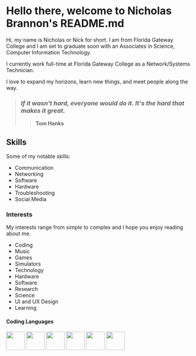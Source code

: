 
# Hello there, welcome to Nicholas Brannon's README.md

Hi, my name is Nicholas or Nick for short. I am from Florida Gateway College and I am set to graduate soon with an Associates in Science, Computer Information Technology.

I currently work full-time at Florida Gateway College as a Network/Systems Technician.

I love to expand my horizons, learn new things, and meet people along the way. 

> ### ***If it wasn't hard, everyone would do it. It's the hard that makes it great.***
>> **Tom Hanks**

## Skills

Some of my notable skills:
- Communication 
- Networking
- Software
- Hardware
- Troubleshooting
- Social Media


### Interests

My interests range from simple to complex and I hope you enjoy reading about me.

- Coding
- Music
- Games
- Simulators
- Technology
- Hardware
- Software
- Research
- Science 
- UI and UX Design
- Learning

#### Coding Languages
<img src="https://cdn-icons-png.flaticon.com/512/919/919827.png" width="50" height="50"> <img src="https://cdn-icons-png.freepik.com/512/919/919826.png" width="50" height="50"> <img src="https://cdn-icons-png.freepik.com/512/919/919852.png" width="50" height="50"> <img src="https://cdn-icons-png.flaticon.com/512/919/919854.png" width="50" height="50"> <img src="https://rust-lang.org/logos/rust-logo-512x512.png" width="50" height="50"> <img src="https://cdn-icons-png.flaticon.com/512/919/919836.png" width="50" height="50">
